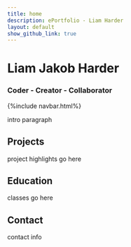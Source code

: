 ```yaml
---
title: home
description: ePortfolio - Liam Harder
layout: default
show_github_link: true
---
```

# Liam Jakob Harder
### Coder - Creator - Collaborator
{%include navbar.html%}

intro paragraph

## Projects
project highlights go here

## Education
classes go here

<h2 id="contact">Contact</h2>
contact info